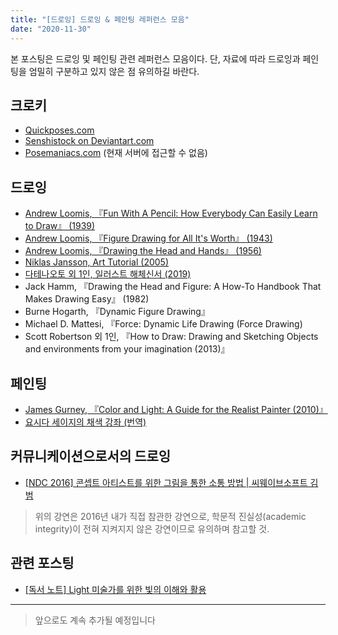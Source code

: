 ```yaml
---
title: "[드로잉] 드로잉 & 페인팅 레퍼런스 모음"
date: "2020-11-30"
---
```


본 포스팅은 드로잉 및 페인팅 관련 레퍼런스 모음이다. 단, 자료에 따라 드로잉과 페인팅을 엄밀히 구분하고 있지 않은 점 유의하길 바란다.

## 크로키

- [Quickposes.com](https://quickposes.com/en)
- [Senshistock on Deviantart.com](https://www.deviantart.com/adorkastock)
- [Posemaniacs.com](http://www.posemaniacs.com/) (현재 서버에 접근할 수 없음)

## 드로잉

- [Andrew Loomis, 『Fun With A Pencil: How Everybody Can Easily Learn to Draw』 (1939)](http://www.alexhays.com/loomis/Andrew%20Loomis%20-%20Fun%20WIth%20a%20Pencil.pdf)
- [Andrew Loomis, 『Figure Drawing for All It's Worth』 (1943)](http://www.alexhays.com/loomis/Loomis%20Figure%20Draw.pdf)
- [Andrew Loomis, 『Drawing the Head and Hands』 (1956)](http://www.alexhays.com/loomis/Andrew%20Loomis%20-%20Drawing%20the%20Head%20and%20Hands.pdf)
- [Niklas Jansson, Art Tutorial (2005)](https://sosolife.tistory.com/60)
- [다테나오토 외 1인, 일러스트 해체신서 (2019)](http://www.kyobobook.co.kr/product/detailViewKor.laf?ejkGb=KOR&barcode=9791160073416)
- Jack Hamm, 『Drawing the Head and Figure: A How-To Handbook That Makes Drawing Easy』 (1982)
- Burne Hogarth, 『Dynamic Figure Drawing』
- Michael D. Mattesi, 『Force: Dynamic Life Drawing (Force Drawing)
- Scott Robertson 외 1인, 『How to Draw: Drawing and Sketching Objects and environments from your imagination (2013)』

## 페인팅

- [James Gurney, 『Color and Light: A Guide for the Realist Painter (2010)』](https://www.amazon.com/Color-Light-Realist-Painter-Gurney/dp/0740797719)
- [요시다 세이지의 채색 강좌 (번역)](https://blacksnowbox.tistory.com/1245?category=597957)

## 커뮤니케이션으로서의 드로잉

- [[NDC 2016] 콘셉트 아티스트를 위한 그림을 통한 소통 방법 | 씨웨이브소프트 김범](https://youtu.be/K27Poo7MJzs)

> 위의 강연은 2016년 내가 직접 참관한 강연으로, 학문적 진실성(academic integrity)이 전혀 지켜지지 않은 강연이므로 유의하며 참고할 것.

## 관련 포스팅

- [[독서 노트] Light 미술가를 위한 빛의 이해와 활용](https://sungkukpark.github.io/reading_note_light_for_visual_artists/)

---

> 앞으로도 계속 추가될 예정입니다
